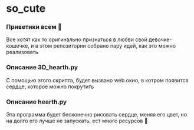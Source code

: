 # so_cute

### Приветики всем 👋  
Все хотят как то оригинально признаться в любви свой девочке-кошечке, и в этом репозитории собрано пару идей, как это можно реализовать

### Описание 3D_hearth.py
С помощью этого скрипта, будет вызвано web окно, в котром появится сердце, которое можно покрутить

### Описание hearth.py
Эта программа будет бесконечно рисовать сердце, меняя его цвет, но на долго его лучше не запускать, ест много ресурсов 🥲

### 
